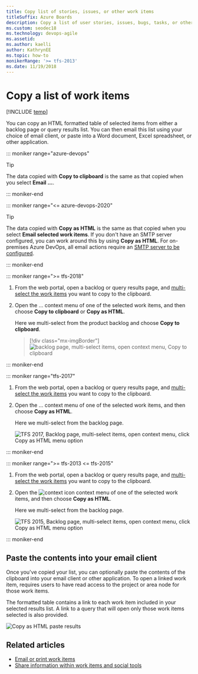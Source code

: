 ```yaml
---
title: Copy list of stories, issues, or other work items
titleSuffix: Azure Boards   
description: Copy a list of user stories, issues, bugs, tasks, or other work items  from a backlog or query  
ms.custom: seodec18
ms.technology: devops-agile
ms.assetid: 
ms.author: kaelli
author: KathrynEE
ms.topic: how-to
monikerRange: '>= tfs-2013'
ms.date: 11/19/2018
---
```


# Copy a list of work items  

[!INCLUDE [temp](../includes/version-all.md)]

<a id="html"></a>

You can copy an HTML formatted table of selected items from either a backlog page or query results list. You can then email this list using your choice of email client, or paste into a Word document, Excel spreadsheet, or other application. 
 
::: moniker range="azure-devops"

> [!TIP]  
> The data copied with **Copy to clipboard** is the same as that copied when you select **Email ...**.  

::: moniker-end

::: moniker range="<= azure-devops-2020"  

> [!TIP]  
> The data copied with **Copy as HTML** is the same as that copied when you select **Email selected work items**. If you don't have an SMTP server configured, you can work around this by using **Copy as HTML**. For on-premises Azure DevOps, all email actions require an [SMTP server to be configured](/azure/devops/server/admin/setup-customize-alerts). 

::: moniker-end  

::: moniker range=">= tfs-2018"

1. From the web portal, open a backlog or query results page, and [multi-select the work items](bulk-modify-work-items.md#multi-select) you want to copy to the clipboard. 

2. Open the &hellip; context menu of one of the selected work items, and then choose **Copy to clipboard** or **Copy as HTML**. 

	Here we multi-select from the product backlog and choose **Copy to clipboard**.

	> [!div class="mx-imgBorder"]  
	> ![backlog page, multi-select items, open context menu, Copy to clipboard](media/copy-work-item-copy-to-clipboard-ts-1.png)

::: moniker-end 

::: moniker range="tfs-2017"

1. From the web portal, open a backlog or query results page, and [multi-select the work items](bulk-modify-work-items.md#multi-select) you want to copy to the clipboard. 

2. Open the &hellip; context menu of one of the selected work items, and then choose **Copy as HTML**.   

	Here we multi-select from the backlog page. 

	![TFS 2017, Backlog page, multi-select items, open context menu, click Copy as HTML menu option](media/bulk-modify-copy-as-html.png)

::: moniker-end 


::: moniker range=">= tfs-2013 <= tfs-2015"

1. From the web portal, open a backlog or query results page, and [multi-select the work items](bulk-modify-work-items.md#multi-select) you want to copy to the clipboard. 

2. Open the ![context icon](../media/icons/context_menu.png) context menu of one of the selected work items, and then choose **Copy as HTML**. 

	Here we multi-select from the backlog page.

	![TFS 2015, Backlog page, multi-select items, open context menu, click Copy as HTML menu option](media/copy-work-item-copy-as-html-2015.png)
 
::: moniker-end 

## Paste the contents into your email client

Once you've copied your list, you can optionally paste the contents of the clipboard into your email client or other application. To open a linked work item, requires users to have read access to the project or area node for those work items. 

The formatted table contains a link to each work item included in your selected results list. A link to a query that will open only those work items selected is also provided.</p>

![Copy as HTML paste results](media/bulk-modify-copy-as-html-table-results.png)  
 

## Related articles  

- [Email or print work items](../work-items/email-work-items.md)  
- [Share information within work items and social tools](../queries/share-plans.md)  
 
